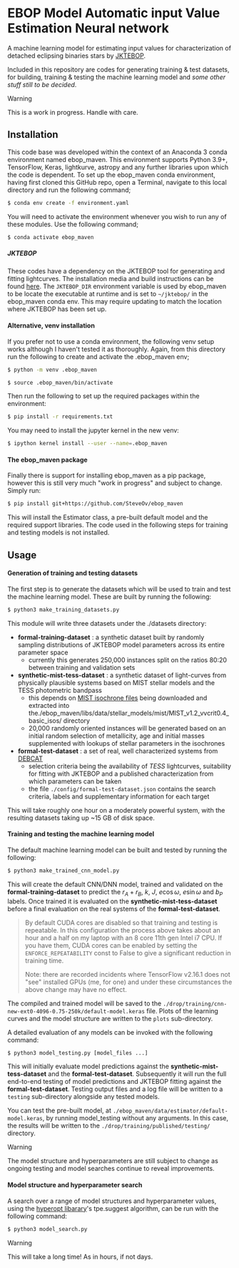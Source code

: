 # EBOP Model Automatic input Value Estimation Neural network
A machine learning model for estimating input values for characterization of detached eclipsing
binaries stars by [JKTEBOP](https://www.astro.keele.ac.uk/jkt/codes/jktebop.html).

Included in this repository are codes for generating training & test datasets, for building,
training & testing the machine learning model and _some other stuff still to be decided_.

> [!WARNING]  
> This is a work in progress. Handle with care.

## Installation
This code base was developed within the context of an Anaconda 3 conda environment named
ebop_maven. This environment supports Python 3.9+, TensorFlow, Keras, lightkurve, astropy
and any further libraries upon which the code is dependent. To set up the ebop_maven conda
environment, having first cloned this GitHub repo, open a Terminal, navigate to this local
directory and run the following command;
```sh
$ conda env create -f environment.yaml
```
You will need to activate the environment whenever you wish to run any of these modules.
Use the following command;
```sh
$ conda activate ebop_maven
```
##### JKTEBOP
These codes have a dependency on the JKTEBOP tool for generating and fitting lightcurves. The
installation media and build instructions can be found
[here](https://www.astro.keele.ac.uk/jkt/codes/jktebop.html). The `JKTEBOP_DIR` environment
variable is used by ebop_maven to be locate the executable at runtime and is set to `~/jktebop/`
in the ebop_maven conda env. This may require updating to match the location where JKTEBOP has
been set up.

#### Alternative, venv installation
If you prefer not to use a conda environment, the following venv setup works although I haven't
tested it as thoroughly. Again, from this directory run the following to create and activate the
.ebop_maven env;
```sh
$ python -m venv .ebop_maven

$ source .ebop_maven/bin/activate
```
Then run the following to set up the required packages within the environment:
```sh
$ pip install -r requirements.txt
```
You may need to install the jupyter kernel in the new venv:
```sh
$ ipython kernel install --user --name=.ebop_maven
```
#### The ebop_maven package
Finally there is support for installing ebop_maven as a pip package, however this is still very
much "work in progress" and subject to change.  Simply run:
```sh
$ pip install git+https://github.com/SteveOv/ebop_maven
```
This will install the Estimator class, a pre-built default model and the required support
libraries. The code used in the following steps for training and testing models is not installed.

## Usage

#### Generation of training and testing datasets
The first step is to generate the datasets which will be used to train and test the machine
learning model. These are built by running the following:
```sh
$ python3 make_training_datasets.py
```
This module will write three datasets under the ./datasets directory:
- **formal-training-dataset** : a synthetic dataset built by randomly sampling distributions
of JKTEBOP model parameters across its entire parameter space
    - currently this generates 250,000 instances split on the ratios 80:20 between training
        and validation sets
- **synthetic-mist-tess-dataset** : a synthetic dataset of light-curves from physically plausible
        systems based on MIST stellar models and the TESS photometric bandpass
    - this depends on [MIST isochrone files](http://waps.cfa.harvard.edu/MIST/data/tarballs_v1.2/MIST_v1.2_vvcrit0.4_basic_isos.txz)
        being downloaded and extracted into the./ebop_maven/libs/data/stellar_models/mist/MIST_v1.2_vvcrit0.4_basic_isos/ directory
    - 20,000 randomly oriented instances will be generated based on an initial random selection
        of metallicity, age and initial masses supplemented with lookups of stellar parameters
        in the isochrones
- **formal-test-dataset** : a set of real, well characterized systems from
        [DEBCAT](https://www.astro.keele.ac.uk/jkt/debcat/)
    - selection criteria being the availability of _TESS_ lightcurves, suitability for fitting
        with JKTEBOP and a published characterization from which parameters can be taken
    - the file `./config/formal-test-dataset.json` contains the search criteria, labels and
        supplementary information for each target

This will take roughly one hour on a moderately powerful system, with the resulting datasets
taking up ~15 GB of disk space.

#### Training and testing the machine learning model
The default machine learning model can be built and tested by running the following:
```sh
$ python3 make_trained_cnn_model.py
```
This will create the default CNN/DNN model, trained and validated on the
**formal-training-dataset** to predict the $r_A+r_B$, $k$, $J$, $e\cos{\omega}$,
$e\sin{\omega}$ and $b_P$ labels. Once trained it is evaluated on the
**synthetic-mist-tess-dataset** before a final evaluation on the real systems of
the **formal-test-dataset**.

> By default CUDA cores are disabled so that training and testing is repeatable. In this 
> configuration the process above takes about an hour and a half on my laptop with an 8 core
> 11th gen Intel i7 CPU. If you have them, CUDA cores can be enabled by setting the
> `ENFORCE_REPEATABILITY` const to False to give a significant reduction in training time.
>
> Note: there are recorded incidents where TensorFlow v2.16.1 does not "see" installed GPUs
> (me, for one) and under these circumstances the above change may have no effect.

The compiled and trained model will be saved to the 
`./drop/training/cnn-new-ext0-4096-0.75-250k/default-model.keras` file.
Plots of the learning curves and the model structure are written to the `plots` sub-directory.

A detailed evaluation of any models can be invoked with the following command:
```sh
$ python3 model_testing.py [model_files ...]
```

This will initially evaluate model predictions against the **synthetic-mist-tess-dataset**
and the **formal-test-dataset**. Subsequently it will run the full end-to-end testing of
model predictions and JKTEBOP fitting against the **formal-test-dataset**. Testing output
files and a log file will be written to a `testing` sub-directory alongside any tested models. 

You can test the pre-built model, at `./ebop_maven/data/estimator/default-model.keras`, by
running model_testing without any arguments. In this case, the results will be written to
the `./drop/training/published/testing/` directory.

> [!WARNING]  
> The model structure and hyperparameters are still subject to change as ongoing testing and
> model searches continue to reveal improvements.



#### Model structure and hyperparameter search
A search over a range of model structures and hyperparameter values, using the 
[hyperopt libarary](http://hyperopt.github.io/hyperopt/)'s tpe.suggest algorithm, can be run with
the following command:
```sh
$ python3 model_search.py
```
> [!WARNING]  
> This will take a long time! As in hours, if not days.
